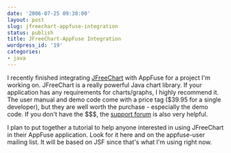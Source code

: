 ```yaml
---
date: '2006-07-25 09:38:00'
layout: post
slug: jfreechart-appfuse-integration
status: publish
title: JFreeChart-AppFuse Integration
wordpress_id: '19'
categories:
- java
---
```


I recently finished integrating [JFreeChart](http://http//www.jfree.org/jfreechart/) with AppFuse for a project I'm working on. JFreeChart is a really powerful Java chart library. If your application has any requirements for charts/graphs, I highly recommend it. The user manual and demo code come with a price tag ($39.95 for a single developer), but they are well worth the purchase - especially the demo code. If you don't have the $$$, the [support forum](http://www.jfree.org/phpBB2/viewforum.php?f=3) is also very helpful.

I plan to put together a tutorial to help anyone interested in using JFreeChart in their AppFuse application. Look for it here and on the appfuse-user mailing list. It will be based on JSF since that's what I'm using right now.

